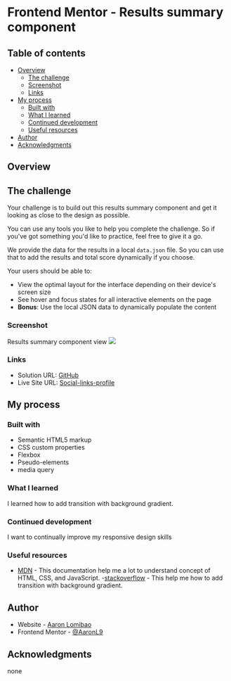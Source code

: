 # Frontend Mentor - Results summary component

## Table of contents

- [Overview](#overview)
  - [The challenge](#the-challenge)
  - [Screenshot](#screenshot)
  - [Links](#links)
- [My process](#my-process)
  - [Built with](#built-with)
  - [What I learned](#what-i-learned)
  - [Continued development](#continued-development)
  - [Useful resources](#useful-resources)
- [Author](#author)
- [Acknowledgments](#acknowledgments)

## Overview

## The challenge

Your challenge is to build out this results summary component and get it looking as close to the design as possible.

You can use any tools you like to help you complete the challenge. So if you've got something you'd like to practice, feel free to give it a go.

We provide the data for the results in a local `data.json` file. So you can use that to add the results and total score dynamically if you choose.

Your users should be able to:

- View the optimal layout for the interface depending on their device's screen size
- See hover and focus states for all interactive elements on the page
- **Bonus**: Use the local JSON data to dynamically populate the content

### Screenshot

Results summary component view
![](./assets/images/screenshot.jpg)

### Links

- Solution URL: [GitHub](https://github.com/AaronL9/Social-links-profile.git)
- Live Site URL: [Social-links-profile](https://aaronl9.github.io/Social-links-profile/)

## My process

### Built with

- Semantic HTML5 markup
- CSS custom properties
- Flexbox
- Pseudo-elements
- media query

### What I learned

I learned how to add transition with background gradient.

### Continued development

I want to continually improve my responsive design skills

### Useful resources

- [MDN](https://developer.mozilla.org/en-US/) - This documentation help me a lot to understand
  concept of HTML, CSS, and JavaScript. -[stackoverflow](https://stackoverflow.com/questions/6542212/use-css3-transitions-with-gradient-backgrounds#:~:text=Gradients%20don't%20support%20transitions,and%20'transition%60%20the%20opacity.) - This help me how to add transition with background gradient.

## Author

- Website - [Aaron Lomibao](https://aaron-lomibao-portfolio.netlify.app/)
- Frontend Mentor - [@AaronL9](https://www.frontendmentor.io/profile/AaronL9)

## Acknowledgments

none
